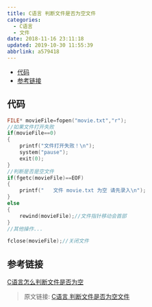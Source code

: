 ```yaml
---
title: C语言 判断文件是否为空文件
categories: 
  - C语言
  - 文件
date: 2018-11-16 23:11:18
updated: 2019-10-30 11:55:39
abbrlink: a579418
---
```

- [代码](/blog/html/a579418/#代码)
- [参考链接](/blog/html/a579418/#参考链接)

<!--more-->
<script src="https://cdn.bootcss.com/jquery/3.4.0/jquery.slim.min.js"></script>
<script>$(document).ready(function () {$(".post-body > ul:nth-child(1)").hide();});</script>

<!--end-->
## 代码 ##
```c
FILE* movieFile=fopen("movie.txt","r");
//如果文件打开失败
if(movieFile==0)
{
	printf("文件打开失败！\n");
	system("pause");
	exit(0);
}
//判断是否是空文件
if(fgetc(movieFile)==EOF)
{
	printf("   文件 movie.txt 为空 请先录入\n");	
}
else
{
	rewind(movieFile);//文件指针移动会首部
}
//其他操作...

fclose(movieFile);//关闭文件
```
## 参考链接 ##
[C语言怎么判断文件是否为空](https://blog.csdn.net/lwpping/article/details/7441950)
>原文链接: [C语言 判断文件是否为空文件](https://lanlan2017.github.io/blog/a579418/)
